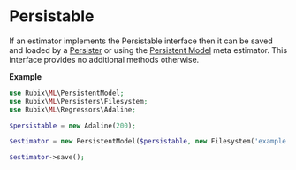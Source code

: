 # Persistable
If an estimator implements the Persistable interface then it can be saved and loaded by a [Persister](persisters/api.md) or using the [Persistent Model](persistent-model.md) meta estimator. This interface provides no additional methods otherwise.

**Example**

```php
use Rubix\ML\PersistentModel;
use Rubix\ML\Persisters\Filesystem;
use Rubix\ML\Regressors\Adaline;

$persistable = new Adaline(200);

$estimator = new PersistentModel($persistable, new Filesystem('example.model'));

$estimator->save();
```